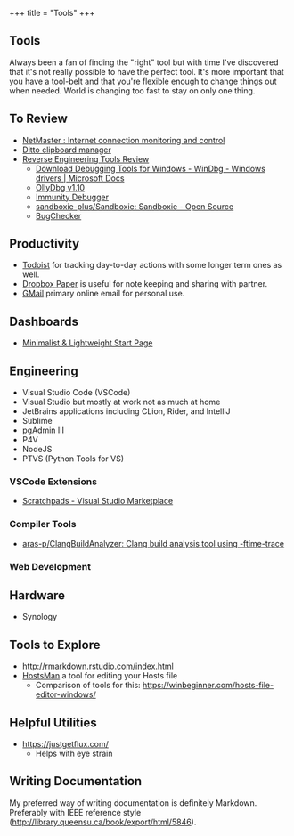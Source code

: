 +++
title = "Tools"
+++

## Tools

Always been a fan of finding the "right" tool but with time I've discovered that it's not really possible to have the perfect tool. It's more important that you have a tool-belt and that you're flexible enough to change things out when needed. World is changing too fast to stay on only one thing.

## To Review

* [NetMaster : Internet connection monitoring and control](https://www.softperfect.com/products/netmaster/)
* [Ditto clipboard manager](https://ditto-cp.sourceforge.io/)
* [Reverse Engineering Tools Review](https://www.pelock.com/articles/reverse-engineering-tools-review)
  * [Download Debugging Tools for Windows - WinDbg - Windows drivers | Microsoft Docs](https://docs.microsoft.com/en-us/windows-hardware/drivers/debugger/debugger-download-tools)
  * [OllyDbg v1.10](http://www.ollydbg.de/)
  * [Immunity Debugger](http://immunityinc.com/products/debugger/index.html#)
  * [sandboxie-plus/Sandboxie: Sandboxie - Open Source](https://github.com/sandboxie-plus/Sandboxie)
  * [BugChecker](https://bugchecker.com/)

## Productivity

* [Todoist](https://todoist.com/app/today) for tracking day-to-day actions with some longer term ones as well.
* [Dropbox Paper](https://paper.dropbox.com/) is useful for note keeping and sharing with partner.
* [GMail](https://gmail.com) primary online email for personal use.

## Dashboards

* [Minimalist & Lightweight Start Page](https://microsoftedge.microsoft.com/addons/detail/bonjourr-%C2%B7-minimalist-l/dehmmlejmefjphdeoagelkpaoolicmid)

## Engineering

* Visual Studio Code (VSCode)
* Visual Studio but mostly at work not as much at home
* JetBrains applications including CLion, Rider, and IntelliJ
* Sublime
* pgAdmin III
* P4V
* NodeJS
* PTVS (Python Tools for VS)

### VSCode Extensions

* [Scratchpads - Visual Studio Marketplace](https://marketplace.visualstudio.com/items?itemName=buenon.scratchpads)

### Compiler Tools

* [aras-p/ClangBuildAnalyzer: Clang build analysis tool using -ftime-trace](https://github.com/aras-p/ClangBuildAnalyzer)

### Web Development

## Hardware

* Synology

## Tools to Explore

* <http://rmarkdown.rstudio.com/index.html>
* [HostsMan](http://www.abelhadigital.com/hostsman) a tool for editing your Hosts file
  * Comparison of tools for this: <https://winbeginner.com/hosts-file-editor-windows/>

## Helpful Utilities

* <https://justgetflux.com/>
  * Helps with eye strain

## Writing Documentation

My preferred way of writing documentation is definitely Markdown. Preferably with IEEE reference style (<http://library.queensu.ca/book/export/html/5846>).
